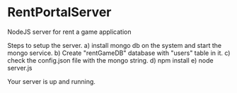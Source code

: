 # RentPortalServer
NodeJS server for rent a game application

Steps to setup the server.
a) install mongo db on the system and start the mongo service.
b) Create "rentGameDB" database with "users" table in it.
c) check the config.json file with the mongo string.
d) npm install
e) node server.js


Your server is up and running.
